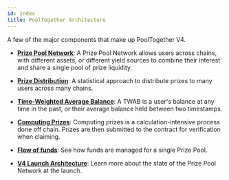 ```yaml
---
id: index
title: PoolTogether Architecture
---
```


A few of the major components that make up PoolTogether V4.

- [**Prize Pool Network**](./prize-pools-network/): A Prize Pool Network allows users across chains, with different assets, or different yield sources to combine their interest and share a single pool of prize liquidity.

- [**Prize Distribution**](./prize-distribution/): A statistical approach to distribute prizes to many users across many chains.

- [**Time-Weighted Average Balance**](./time-weighted-average-balance/): A TWAB is a user's balance at any time in the past, or their average balance held between two timestamps.

- [**Computing Prizes**](./computing-prizes/): Computing prizes is a calculation-intensive process done off chain. Prizes are then submitted to the contract for verification when claiming.

- [**Flow of funds**](./flow-of-funds/): See how funds are managed for a single Prize Pool.

- [**V4 Launch Architecture**](./launch-architecture/): Learn more about the state of the Prize Pool Network at the launch.
